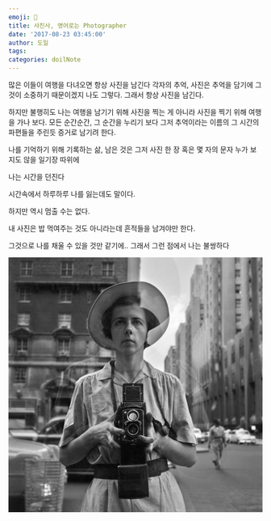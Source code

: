 ```yaml
---
emoji: 📔
title: 사진사, 영어로는 Photographer
date: '2017-08-23 03:45:00'
author: 도일
tags:
categories: doilNote
---
```


많은 이들이 여행을 다녀오면 항상 사진을 남긴다
각자의 추억, 사진은 추억을 담기에
그것이 소중하기 때문이겠지
나도 그렇다.
그래서 항상 사진을 남긴다.



하지만 불행히도 나는
여행을 남기기 위해 사진을 찍는 게 아니라
사진을 찍기 위해 여행을 가나 보다.
모든 순간순간, 그 순간을 누리기 보다
그저 추억이라는 이름의 그 시간의 파편들을
주린듯 증거로 남기려 한다.





나를 기억하기 위해 기록하는 삶,
남은 것은 그저 사진 한 장
혹은 몇 자의 문자
누가 보지도 않을 일기장 따위에

나는 시간을 던진다

시간속에서 하루하루 나를 잃는데도 말이다.



하지만 역시 멈출 수는 없다.

내 사진은 밥 먹여주는 것도 아니라는데
흔적들을 남겨야만 한다.

그것으로 나를 채울 수 있을 것만 같기에..
그래서 그런 점에서 나는 불쌍하다



![img](./img/004.jpg) 